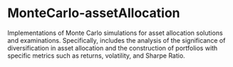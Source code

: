 # MonteCarlo-assetAllocation
Implementations of Monte Carlo simulations for asset allocation solutions and examinations. Specifically, 
includes the analysis of the significance of diversification in asset allocation and the construction of 
portfolios with specific metrics such as returns, volatility, and Sharpe Ratio.
